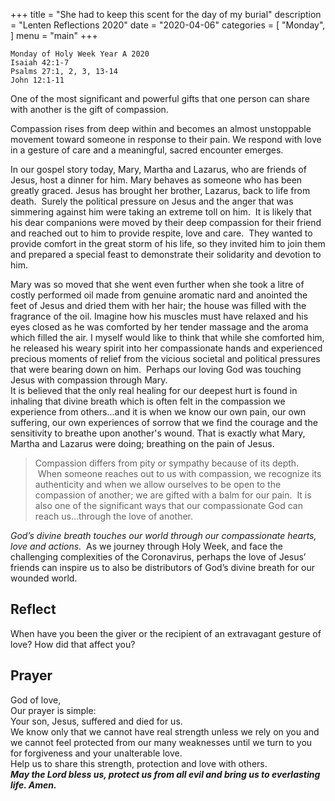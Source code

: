 +++
title = "She had to keep this scent for the day of my burial"
description = "Lenten Reflections 2020"
date = "2020-04-06"
categories = [
    "Monday",
]
menu = "main"
+++

```
Monday of Holy Week Year A 2020
Isaiah 42:1-7
Psalms 27:1, 2, 3, 13-14
John 12:1-11
```

One of the most significant and powerful gifts that one person can share with another is the gift of compassion. 

Compassion rises from deep within and becomes an almost unstoppable movement toward someone in response to their pain. We respond with love in a gesture of care and a meaningful, sacred encounter emerges.

In our gospel story today, Mary, Martha and Lazarus, who are friends of Jesus, host a dinner for him. Mary behaves as someone who has been greatly graced. Jesus has brought her brother, Lazarus, back to life from death.  Surely the political pressure on Jesus and the anger that was simmering against him were taking an extreme toll on him.  It is likely that his dear companions were moved by their deep compassion for their friend and reached out to him to provide respite, love and care.  They wanted to provide comfort in the great storm of his life, so they invited him to join them and prepared a special feast to demonstrate their solidarity and devotion to him.  

Mary was so moved that she went even further when she took a litre of costly performed oil made from genuine aromatic nard and anointed the feet of Jesus and dried them with her hair; the house was filled with the fragrance of the oil. Imagine how his muscles must have relaxed and his eyes closed as he was comforted by her tender massage and the aroma which filled the air. I myself would like to think that while she comforted him, he released his weary spirit into her compassionate hands and experienced precious moments of relief from the vicious societal and political pressures that were bearing down on him.  Perhaps our loving God was touching Jesus with compassion through Mary.                                   
It is believed that the only real healing for our deepest hurt is found in inhaling that divine breath which is often felt in the compassion we experience from others...and it is when we know our own pain, our own suffering, our own experiences of sorrow that we find the courage and the sensitivity to breathe upon another's wound. That is exactly what Mary, Martha and Lazarus were doing; breathing on the pain of Jesus.

> Compassion differs from pity or sympathy because of its depth.  When someone reaches out to us with compassion, we recognize its authenticity and when we allow ourselves to be open to the compassion of another; we are gifted with a balm for our pain.  It is also one of the significant ways that our compassionate God can reach us…through the love of another.

*God’s divine breath touches our world through our compassionate hearts, love and actions.*  As we journey through Holy Week, and face the challenging complexities of the Coronavirus, perhaps the love of Jesus’ friends can inspire us to also be distributors of God’s divine breath for our wounded world.

## Reflect
When have you been the giver or the recipient of an extravagant gesture of love? How did that affect you?

## Prayer

God of love,  
Our prayer is simple:   
Your son, Jesus, suffered and died for us.   
We know only that we cannot have real strength unless we rely on you 
and we cannot feel protected from our many weaknesses until we turn to you for forgiveness and your unalterable love.  
Help us to share this strength, protection and love with others.     
**_May the Lord bless us, protect us from all evil and bring us to everlasting life. Amen._**
